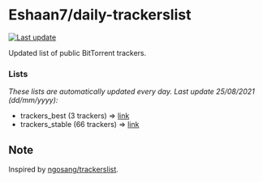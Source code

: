 
# Eshaan7/daily-trackerslist 

[![Last update](https://img.shields.io/badge/Last%20update-25/08/2021-blue.svg)](#)

Updated list of public BitTorrent trackers.

### Lists
*These lists are automatically updated every day. Last update 25/08/2021 (_dd/mm/yyyy_):*

* trackers_best (3 trackers) => [link](https://raw.githubusercontent.com/eshaan7/daily-trackerslist/master/trackers_best.txt)
* trackers_stable (66 trackers) => [link](https://raw.githubusercontent.com/eshaan7/daily-trackerslist/master/trackers_stable.txt)

## Note

Inspired by [ngosang/trackerslist](https://github.com/ngosang/trackerslist).
